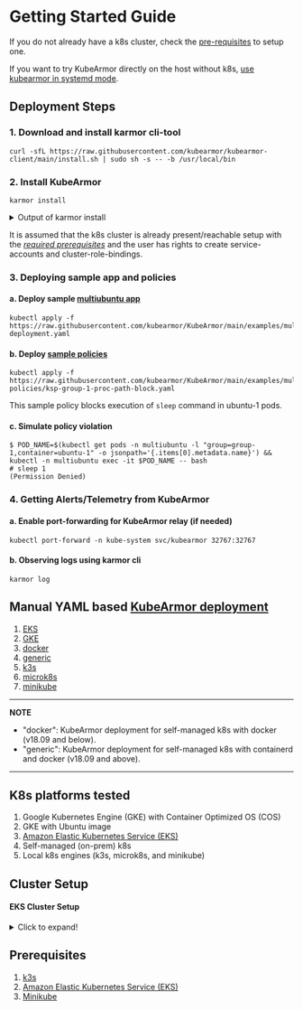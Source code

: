 # Getting Started Guide

If you do not already have a k8s cluster, check the [pre-requisites](#prerequisites) to setup one.

If you want to try KubeArmor directly on the host without k8s, [use kubearmor in systemd mode](kubearmor_vm.md).

## Deployment Steps

### 1. Download and install karmor cli-tool
```
curl -sfL https://raw.githubusercontent.com/kubearmor/kubearmor-client/main/install.sh | sudo sh -s -- -b /usr/local/bin
```

### 2. Install KubeArmor
```
karmor install
```

<details>
  <summary>Output of karmor install</summary>

```
aws@pandora:~$ karmor install
Auto Detected Environment : docker
CRD kubearmorpolicies.security.kubearmor.com ...
CRD kubearmorhostpolicies.security.kubearmor.com ...
Service Account ...
Cluster Role Bindings ...
KubeArmor Relay Service ...
KubeArmor Relay Deployment ...
KubeArmor DaemonSet ...
KubeArmor Policy Manager Service ...
KubeArmor Policy Manager Deployment ...
KubeArmor Host Policy Manager Service ...
KubeArmor Host Policy Manager Deployment ...
```
</details>

It is assumed that the k8s cluster is already present/reachable setup with the [*required prerequisites*](#Prerequisites) and the user has rights to create service-accounts and cluster-role-bindings.

### 3. Deploying sample app and policies
   
#### a. Deploy sample [multiubuntu app](../examples/multiubuntu.md)
```
kubectl apply -f https://raw.githubusercontent.com/kubearmor/KubeArmor/main/examples/multiubuntu/multiubuntu-deployment.yaml
```

#### b. Deploy [sample policies](security_policy_examples.md)
```
kubectl apply -f https://raw.githubusercontent.com/kubearmor/KubeArmor/main/examples/multiubuntu/security-policies/ksp-group-1-proc-path-block.yaml
```
This sample policy blocks execution of `sleep` command in ubuntu-1 pods.

#### c. Simulate policy violation
```
$ POD_NAME=$(kubectl get pods -n multiubuntu -l "group=group-1,container=ubuntu-1" -o jsonpath='{.items[0].metadata.name}') && kubectl -n multiubuntu exec -it $POD_NAME -- bash
# sleep 1
(Permission Denied)
```
### 4. Getting Alerts/Telemetry from KubeArmor

#### a. Enable port-forwarding for KubeArmor relay (if needed)
```
kubectl port-forward -n kube-system svc/kubearmor 32767:32767
```

#### b. Observing logs using karmor cli
```
karmor log
```

## Manual YAML based [KubeArmor deployment](https://github.com/kubearmor/KubeArmor/tree/main/deployments)
1. [EKS](https://github.com/kubearmor/KubeArmor/tree/main/deployments/EKS)
2. [GKE](https://github.com/kubearmor/KubeArmor/tree/main/deployments/GKE)
3. [docker](https://github.com/kubearmor/KubeArmor/tree/main/deployments/docker)
4. [generic](https://github.com/kubearmor/KubeArmor/tree/main/deployments/generic)
5. [k3s](https://github.com/kubearmor/KubeArmor/tree/main/deployments/k3s)
6. [microk8s](https://github.com/kubearmor/KubeArmor/tree/main/deployments/microk8s)
7. [minikube](https://github.com/kubearmor/KubeArmor/tree/main/deployments/minikube)

---
**NOTE**
* "docker": KubeArmor deployment for self-managed k8s with docker (v18.09 and below).
* "generic": KubeArmor deployment for self-managed k8s with containerd and docker (v18.09 and above).
---

## K8s platforms tested
1. Google Kubernetes Engine (GKE) with Container Optimized OS (COS)
2. GKE with Ubuntu image
3. [Amazon Elastic Kubernetes Service (EKS)](../deployments/EKS)
4. Self-managed (on-prem) k8s
5. Local k8s engines (k3s, microk8s, and minikube)

## Cluster Setup

#### EKS Cluster Setup

<details>
  <summary>Click to expand!</summary>

### Deploy KubeArmor on EKS

#### 1. Prerequisite for the deployment

- Set up AWS credentials on your system

  Follow [Getting started with Amazon EKS](https://docs.aws.amazon.com/eks/latest/userguide/getting-started.html "Getting started with Amazon EKS")

- Install eksctl

  Install eksctl on your local system

  ```
  curl --silent --location "https://github.com/weaveworks/eksctl/releases/latest/download/eksctl_$(uname -s)_amd64.tar.gz" | tar xz -C /tmp
  sudo mv /tmp/eksctl /usr/local/bin
  eksctl version
  ```

#### 2. Creating an EKS cluster

- Create ClusterConfig (eks-config.yaml)

  <details>
    <summary>(Option 1) Create an EKS cluster configuration using Ubuntu 20.04 </summary>

    KubeArmor needs kernel headers installed on each node, so we create an EKS cluster with the following configuration:

    ```yaml
    apiVersion: eksctl.io/v1alpha5
    kind: ClusterConfig

    metadata:
      name: kubearmor-ub20
      region: us-east-2

    nodeGroups:
      - name: ng-1
        amiFamily: "Ubuntu2004"
        desiredCapacity: 1
        ssh:
          allow: true
        preBootstrapCommands:
          - "sudo apt install linux-headers-$(uname -r)"
    ```

    Save the above EKS `ClusterConfig` yaml as `eks-config.yaml`.
  </details>

  <details>
    <summary>(Option 2) Create an EKS cluster configuration using Amazon Linux 2 </summary>

    KubeArmor needs kernel headers installed on each node, so we create an EKS cluster with the following configuration:

    ```yaml
    apiVersion: eksctl.io/v1alpha5
    kind: ClusterConfig

    metadata:
      name: kubearmor-cluster
      region: us-east-2

    nodeGroups:
      - name: ng-1
        desiredCapacity: 2
        ssh:
          allow: true

        preBootstrapCommands:
          - "sudo yum install -y kernel-devel-$(uname --kernel-release)"
    ```

    Save the above EKS `ClusterConfig` yaml as `eks-config.yaml`.

  ##### Limitation

  KubeArmor on RedHat based Linux distributions currently supports the audit mode only, which means that you are not able to enforce security policies while the events related to the policies can be audited.
  </details>

- Create the EKS cluster:

  Create the cluster using eksctl
  ```
  eksctl create cluster -f ./eks-config.yaml
  ```

  <details>
    <summary>Output for eksctl create cluster</summary>

    ```
    aws@pandora:~$ eksctl create cluster -f ./eks-ub20.yaml
    2021-11-09 07:30:48 [ℹ]  eksctl version 0.70.0
    2021-11-09 07:30:48 [ℹ]  using region us-east-2
    2021-11-09 07:30:49 [ℹ]  setting availability zones to [us-east-2b us-east-2a us-east-2c]
    2021-11-09 07:30:49 [ℹ]  subnets for us-east-2b - public:192.168.0.0/19 private:192.168.96.0/19
    2021-11-09 07:30:49 [ℹ]  subnets for us-east-2a - public:192.168.32.0/19 private:192.168.128.0/19
    2021-11-09 07:30:49 [ℹ]  subnets for us-east-2c - public:192.168.64.0/19 private:192.168.160.0/19
    2021-11-09 07:30:49 [!]  Custom AMI detected for nodegroup ng-1. Please refer to https://github.com/weaveworks/eksctl/issues/3563 for upcoming breaking changes
    2021-11-09 07:30:49 [ℹ]  nodegroup "ng-1" will use "ami-027c737021be27497" [Ubuntu2004/1.20]
    2021-11-09 07:30:50 [ℹ]  using SSH public key "/home/aws/.ssh/id_rsa.pub" as "eksctl-demo2-kubearmor-ub20-nodegroup-ng-1-03:fb:f9:0e:5a:56:13:1e:a4:d6:ab:7e:f3:b2:83:81"
    2021-11-09 07:30:51 [ℹ]  using Kubernetes version 1.20
    2021-11-09 07:30:51 [ℹ]  creating EKS cluster "demo2-kubearmor-ub20" in "us-east-2" region with un-managed nodes
    2021-11-09 07:30:51 [ℹ]  1 nodegroup (ng-1) was included (based on the include/exclude rules)
    2021-11-09 07:30:51 [ℹ]  will create a CloudFormation stack for cluster itself and 1 nodegroup stack(s)
    2021-11-09 07:30:51 [ℹ]  will create a CloudFormation stack for cluster itself and 0 managed nodegroup stack(s)
    2021-11-09 07:30:51 [ℹ]  if you encounter any issues, check CloudFormation console or try 'eksctl utils describe-stacks --region=us-east-2 --cluster=demo2-kubearmor-ub20'
    2021-11-09 07:30:51 [ℹ]  CloudWatch logging will not be enabled for cluster "demo2-kubearmor-ub20" in "us-east-2"
    2021-11-09 07:30:51 [ℹ]  you can enable it with 'eksctl utils update-cluster-logging --enable-types={SPECIFY-YOUR-LOG-TYPES-HERE (e.g. all)} --region=us-east-2 --cluster=demo2-kubearmor-ub20'
    2021-11-09 07:30:51 [ℹ]  Kubernetes API endpoint access will use default of {publicAccess=true, privateAccess=false} for cluster "demo2-kubearmor-ub20" in "us-east-2"
    2021-11-09 07:30:51 [ℹ]
    2 sequential tasks: { create cluster control plane "demo2-kubearmor-ub20",
        2 sequential sub-tasks: {
            wait for control plane to become ready,
            create nodegroup "ng-1",
        }
    }
    2021-11-09 07:30:51 [ℹ]  building cluster stack "eksctl-demo2-kubearmor-ub20-cluster"
    2021-11-09 07:30:52 [ℹ]  deploying stack "eksctl-demo2-kubearmor-ub20-cluster"
    2021-11-09 07:31:22 [ℹ]  waiting for CloudFormation stack "eksctl-demo2-kubearmor-ub20-cluster"
    2021-11-09 07:31:54 [ℹ]  waiting for CloudFormation stack "eksctl-demo2-kubearmor-ub20-cluster"
    2021-11-09 07:32:55 [ℹ]  waiting for CloudFormation stack "eksctl-demo2-kubearmor-ub20-cluster"
    2021-11-09 07:33:56 [ℹ]  waiting for CloudFormation stack "eksctl-demo2-kubearmor-ub20-cluster"
    2021-11-09 07:34:57 [ℹ]  waiting for CloudFormation stack "eksctl-demo2-kubearmor-ub20-cluster"
    2021-11-09 07:35:58 [ℹ]  waiting for CloudFormation stack "eksctl-demo2-kubearmor-ub20-cluster"
    2021-11-09 07:36:59 [ℹ]  waiting for CloudFormation stack "eksctl-demo2-kubearmor-ub20-cluster"
    2021-11-09 07:38:00 [ℹ]  waiting for CloudFormation stack "eksctl-demo2-kubearmor-ub20-cluster"
    2021-11-09 07:39:01 [ℹ]  waiting for CloudFormation stack "eksctl-demo2-kubearmor-ub20-cluster"
    2021-11-09 07:40:02 [ℹ]  waiting for CloudFormation stack "eksctl-demo2-kubearmor-ub20-cluster"
    2021-11-09 07:41:03 [ℹ]  waiting for CloudFormation stack "eksctl-demo2-kubearmor-ub20-cluster"
    2021-11-09 07:42:04 [ℹ]  waiting for CloudFormation stack "eksctl-demo2-kubearmor-ub20-cluster"
    2021-11-09 07:44:11 [ℹ]  building nodegroup stack "eksctl-demo2-kubearmor-ub20-nodegroup-ng-1"
    2021-11-09 07:44:11 [!]  Custom AMI detected for nodegroup ng-1, using legacy nodebootstrap mechanism. Please refer to https://github.com/weaveworks/eksctl/issues/3563 for upcoming breaking changes
    2021-11-09 07:44:11 [ℹ]  --nodes-min=1 was set automatically for nodegroup ng-1
    2021-11-09 07:44:11 [ℹ]  --nodes-max=1 was set automatically for nodegroup ng-1
    2021-11-09 07:44:12 [ℹ]  deploying stack "eksctl-demo2-kubearmor-ub20-nodegroup-ng-1"
    2021-11-09 07:44:12 [ℹ]  waiting for CloudFormation stack "eksctl-demo2-kubearmor-ub20-nodegroup-ng-1"
    2021-11-09 07:44:29 [ℹ]  waiting for CloudFormation stack "eksctl-demo2-kubearmor-ub20-nodegroup-ng-1"
    2021-11-09 07:44:47 [ℹ]  waiting for CloudFormation stack "eksctl-demo2-kubearmor-ub20-nodegroup-ng-1"
    2021-11-09 07:45:07 [ℹ]  waiting for CloudFormation stack "eksctl-demo2-kubearmor-ub20-nodegroup-ng-1"
    2021-11-09 07:45:25 [ℹ]  waiting for CloudFormation stack "eksctl-demo2-kubearmor-ub20-nodegroup-ng-1"
    2021-11-09 07:45:46 [ℹ]  waiting for CloudFormation stack "eksctl-demo2-kubearmor-ub20-nodegroup-ng-1"
    2021-11-09 07:46:06 [ℹ]  waiting for CloudFormation stack "eksctl-demo2-kubearmor-ub20-nodegroup-ng-1"
    2021-11-09 07:46:26 [ℹ]  waiting for CloudFormation stack "eksctl-demo2-kubearmor-ub20-nodegroup-ng-1"
    2021-11-09 07:46:44 [ℹ]  waiting for CloudFormation stack "eksctl-demo2-kubearmor-ub20-nodegroup-ng-1"
    2021-11-09 07:47:03 [ℹ]  waiting for CloudFormation stack "eksctl-demo2-kubearmor-ub20-nodegroup-ng-1"
    2021-11-09 07:47:20 [ℹ]  waiting for CloudFormation stack "eksctl-demo2-kubearmor-ub20-nodegroup-ng-1"
    2021-11-09 07:47:37 [ℹ]  waiting for CloudFormation stack "eksctl-demo2-kubearmor-ub20-nodegroup-ng-1"
    2021-11-09 07:47:57 [ℹ]  waiting for CloudFormation stack "eksctl-demo2-kubearmor-ub20-nodegroup-ng-1"
    2021-11-09 07:47:58 [ℹ]  waiting for the control plane availability...
    2021-11-09 07:47:58 [✔]  saved kubeconfig as "/home/aws/.kube/config"
    2021-11-09 07:47:58 [ℹ]  no tasks
    2021-11-09 07:47:58 [✔]  all EKS cluster resources for "demo2-kubearmor-ub20" have been created
    2021-11-09 07:47:59 [ℹ]  adding identity "arn:aws:iam::199488642388:role/eksctl-demo2-kubearmor-ub20-nodeg-NodeInstanceRole-1AQF5DSREK44B" to auth ConfigMap
    2021-11-09 07:48:00 [ℹ]  nodegroup "ng-1" has 0 node(s)
    2021-11-09 07:48:00 [ℹ]  waiting for at least 1 node(s) to become ready in "ng-1"
    2021-11-09 07:49:32 [ℹ]  nodegroup "ng-1" has 1 node(s)
    2021-11-09 07:49:32 [ℹ]  node "ip-192-168-82-227.us-east-2.compute.internal" is ready
    2021-11-09 07:49:34 [ℹ]  kubectl command should work with "/home/aws/.kube/config", try 'kubectl get nodes'
    2021-11-09 07:49:34 [✔]  EKS cluster "demo2-kubearmor-ub20" in "us-east-2" region is ready
    ```
  </details>

#### 3. Deploying KubeArmor

- Follow the [deployment guide](../../getting-started/deployment_guide.md) to install KubeArmor in the cluster.
</details>

## Prerequisites

1. [k3s](../deployments/k3s)
2. [Amazon Elastic Kubernetes Service (EKS)](../deployments/EKS#prerequisite-for-the-deployment)
3. [Minikube](../contribution/minikube#minikube-installation)
